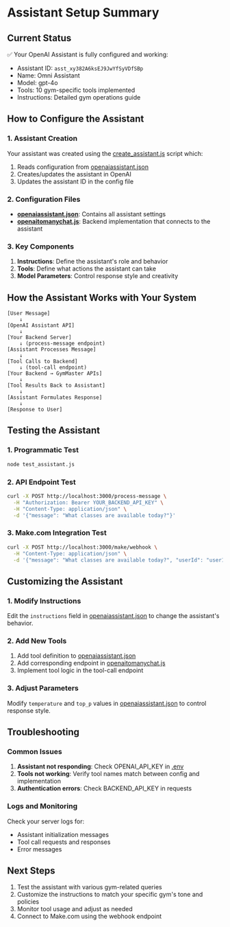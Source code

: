 # Assistant Setup Summary

## Current Status

✅ Your OpenAI Assistant is fully configured and working:
- Assistant ID: `asst_xy382A6ksEJ9JwYfSyVDfSBp`
- Name: Omni Assistant
- Model: gpt-4o
- Tools: 10 gym-specific tools implemented
- Instructions: Detailed gym operations guide

## How to Configure the Assistant

### 1. Assistant Creation

Your assistant was created using the [create_assistant.js](file:///c%3A/Users/CH/Downloads/openaitomanychat/create_assistant.js) script which:
1. Reads configuration from [openaiassistant.json](file:///c%3A/Users/CH/Downloads/openaitomanychat/openaiassistant.json)
2. Creates/updates the assistant in OpenAI
3. Updates the assistant ID in the config file

### 2. Configuration Files

- **[openaiassistant.json](file:///c%3A/Users/CH/Downloads/openaitomanychat/openaiassistant.json)**: Contains all assistant settings
- **[openaitomanychat.js](file:///c%3A/Users/CH/Downloads/openaitomanychat/openaitomanychat.js)**: Backend implementation that connects to the assistant

### 3. Key Components

1. **Instructions**: Define the assistant's role and behavior
2. **Tools**: Define what actions the assistant can take
3. **Model Parameters**: Control response style and creativity

## How the Assistant Works with Your System

```
[User Message] 
    ↓
[OpenAI Assistant API]
    ↓
[Your Backend Server] 
    ↓ (process-message endpoint)
[Assistant Processes Message]
    ↓
[Tool Calls to Backend]
    ↓ (tool-call endpoint)
[Your Backend → GymMaster APIs]
    ↓
[Tool Results Back to Assistant]
    ↓
[Assistant Formulates Response]
    ↓
[Response to User]
```

## Testing the Assistant

### 1. Programmatic Test
```bash
node test_assistant.js
```

### 2. API Endpoint Test
```bash
curl -X POST http://localhost:3000/process-message \
  -H "Authorization: Bearer YOUR_BACKEND_API_KEY" \
  -H "Content-Type: application/json" \
  -d '{"message": "What classes are available today?"}'
```

### 3. Make.com Integration Test
```bash
curl -X POST http://localhost:3000/make/webhook \
  -H "Content-Type: application/json" \
  -d '{"message": "What classes are available today?", "userId": "user123"}'
```

## Customizing the Assistant

### 1. Modify Instructions
Edit the `instructions` field in [openaiassistant.json](file:///c%3A/Users/CH/Downloads/openaitomanychat/openaiassistant.json) to change the assistant's behavior.

### 2. Add New Tools
1. Add tool definition to [openaiassistant.json](file:///c%3A/Users/CH/Downloads/openaitomanychat/openaiassistant.json)
2. Add corresponding endpoint in [openaitomanychat.js](file:///c%3A/Users/CH/Downloads/openaitomanychat/openaitomanychat.js)
3. Implement tool logic in the tool-call endpoint

### 3. Adjust Parameters
Modify `temperature` and `top_p` values in [openaiassistant.json](file:///c%3A/Users/CH/Downloads/openaitomanychat/openaiassistant.json) to control response style.

## Troubleshooting

### Common Issues

1. **Assistant not responding**: Check OPENAI_API_KEY in [.env](file:///c%3A/Users/CH/Downloads/openaitomanychat/.env)
2. **Tools not working**: Verify tool names match between config and implementation
3. **Authentication errors**: Check BACKEND_API_KEY in requests

### Logs and Monitoring

Check your server logs for:
- Assistant initialization messages
- Tool call requests and responses
- Error messages

## Next Steps

1. Test the assistant with various gym-related queries
2. Customize the instructions to match your specific gym's tone and policies
3. Monitor tool usage and adjust as needed
4. Connect to Make.com using the webhook endpoint